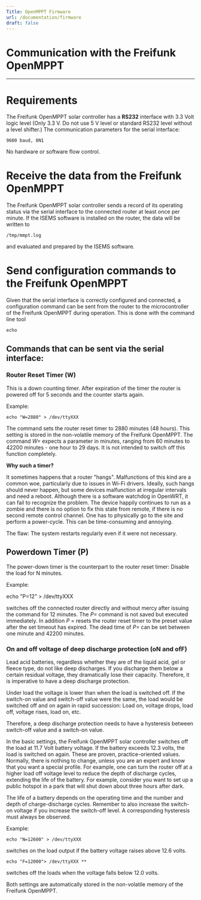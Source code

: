 ```yaml
---
Title: OpenMPPT Firmware
url: /documentation/firmware
draft: false
---
```


# Communication with the Freifunk OpenMPPT
***
# Requirements

The Freifunk OpenMPPT solar controller has a **RS232** interface with 3.3 Volt logic level (Only 3.3 V. Do not use 5 V level or standard RS232 level without a level shifter.) The communication parameters for the serial interface:

    9600 baud, 8N1

No hardware or software flow control.


# Receive the data from the Freifunk OpenMPPT

The Freifunk OpenMPPT solar controller sends a record of its operating status via the serial interface to the connected router at least once per minute. If the ISEMS software is installed on the router, the data will be written to 

    /tmp/mmpt.log

and evaluated and prepared by the ISEMS software.


# Send configuration commands to the Freifunk OpenMPPT

Given that the serial interface is correctly configured and connected, a configuration command can be sent from the router to the microcontroller of the Freifunk OpenMPPT during operation. This is done with the command line tool

    echo
 

## Commands that can be sent via the serial interface: ###

### Router Reset Timer (W)

This is a down counting timer. After expiration of the timer the router is powered off for 5 seconds and the counter starts again.

Example:

    echo "W=2880" > /dev/ttyXXX

The command sets the router reset timer to 2880 minutes (48 hours). This setting is stored in the non-volatile memory of the Freifunk OpenMPPT. The command *W=* expects a parameter in minutes, ranging from 60 minutes to 42200 minutes - one hour to 29 days. It is not intended to switch off this function completely.

**Why such a timer?**

It sometimes happens that a router "hangs". Malfunctions of this kind are a common woe, particularly due to issues in Wi-Fi drivers. Ideally, such hangs should never happen, but some devices malfunction at irregular intervals and need a reboot. Although there is a software watchdog in OpenWRT, it can fail to recognize the problem. The device happily continues to run as a zombie and there is no option to fix this state from remote, if there is no second remote control channel. One has to physically go to the site and perform a power-cycle. This can be time-consuming and annoying.

The flaw: The system restarts regularly even if it were not necessary.

## Powerdown Timer (P)

The power-down timer is the counterpart to the router reset timer: Disable the load for N minutes.

Example:

echo "P=12" > /dev/ttyXXX

switches off the connected router directly and without mercy after issuing the command for 12 minutes. The *P=* command is not saved but executed immediately. In addition *P =* resets the router reset timer to the preset value after the set timeout has expired. The dead time of *P=* can be set between one minute and 42200 minutes.

### On and off voltage of deep discharge protection (oN and ofF)

Lead acid batteries, regardless whether they are of the liquid acid, gel or fleece type, do not like deep discharges. If you discharge them below a certain residual voltage, they dramatically lose their capacity. Therefore, it is imperative to have a deep discharge protection.

Under load the voltage is lower than when the load is switched off. If the switch-on value and switch-off value were the same, the load would be switched off and on again in rapid succession: Load on, voltage drops, load off, voltage rises, load on, etc.

Therefore, a deep discharge protection needs to have a hysteresis between switch-off value and a switch-on value.

In the basic settings, the Freifunk OpenMPPT solar controller switches off the load at 11.7 Volt battery voltage. If the battery exceeds 12.3 volts, the load is switched on again. These are proven, practice-oriented values. Normally, there is nothing to change, unless you are an expert and know that you want a special profile. For example, one can turn the router off at a higher load off voltage level to reduce the depth of discharge cycles, extending the life of the battery. For example, consider you want to set up a public hotspot in a park that will shut down about three hours after dark.

The life of a battery depends on the operating time and the number and depth of charge-discharge cycles. Remember to also increase the switch-on voltage if you increase the switch-off level. A corresponding hysteresis must always be observed. 

Example:

    echo "N=12600" > /dev/ttyXXX

switches on the load output if the battery voltage raises above 12.6 volts.

    echo "F=12000"> /dev/ttyXXX **

switches off the loads when the voltage falls below 12.0 volts.

Both settings are automatically stored in the non-volatile memory of the Freifunk OpenMPPT.

